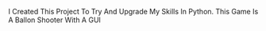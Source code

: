 I Created This Project To Try And Upgrade My Skills In Python.
This Game Is A Ballon Shooter With A GUI
